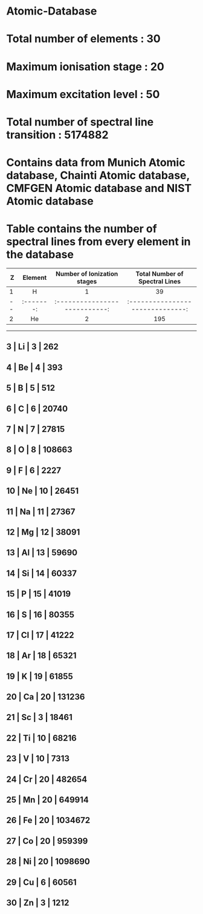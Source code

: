 # Atomic-Database 

# Total number of elements : 30
# Maximum ionisation stage : 20
# Maximum excitation level :  50
# Total number of spectral line transition : 5174882

# Contains data from Munich Atomic database, Chainti Atomic database, CMFGEN Atomic database and NIST Atomic database
# Table contains the number of spectral lines from every element in the database


 Z | Element | Number of Ionization stages | Total Number of Spectral Lines
 --|:-------:|:---------------------------:|:------------------------------:
 1 |    H    |           1                 |               39
 --|:-------:|:---------------------------:|:------------------------------:
 2 |   He    |           2                 |              195
  ---------------------------------------------------------------------------
 3 |   Li    |           3                 |              262
  ---------------------------------------------------------------------------
 4 |   Be    |           4                 |              393
  ---------------------------------------------------------------------------
 5 |    B    |           5                 |              512
  ---------------------------------------------------------------------------
 6 |    C    |           6                 |            20740
  ---------------------------------------------------------------------------
 7 |    N    |           7                 |            27815
  ---------------------------------------------------------------------------
 8 |    O    |           8                 |           108663
  ---------------------------------------------------------------------------
 9 |    F    |           6                 |             2227
  ---------------------------------------------------------------------------
10 |   Ne    |          10                 |            26451
 ---------------------------------------------------------------------------
11 |   Na    |          11                 |            27367
 ---------------------------------------------------------------------------
12 |   Mg    |          12                 |            38091
 ---------------------------------------------------------------------------
13 |   Al    |          13                 |            59690
 ---------------------------------------------------------------------------
14 |   Si    |          14                 |            60337
 ---------------------------------------------------------------------------
15 |    P    |          15                 |            41019
 ---------------------------------------------------------------------------
16 |    S    |          16                 |            80355
 ---------------------------------------------------------------------------
17 |   Cl    |          17                 |            41222
 ---------------------------------------------------------------------------
18 |   Ar    |          18                 |            65321
 ---------------------------------------------------------------------------
19 |    K    |          19                 |            61855
 ---------------------------------------------------------------------------
20 |   Ca    |          20                 |           131236
 ---------------------------------------------------------------------------
21 |   Sc    |           3                 |            18461
 ---------------------------------------------------------------------------
22 |   Ti    |          10                 |            68216
 ---------------------------------------------------------------------------
23 |    V    |          10                 |             7313
 ---------------------------------------------------------------------------
24 |   Cr    |          20                 |           482654
 ---------------------------------------------------------------------------
25 |   Mn    |          20                 |           649914
 ---------------------------------------------------------------------------
26 |   Fe    |          20                 |          1034672
 ---------------------------------------------------------------------------
27 |   Co    |          20                 |           959399
 ---------------------------------------------------------------------------
28 |   Ni    |          20                 |          1098690
 ---------------------------------------------------------------------------
29 |   Cu    |           6                 |            60561
 ---------------------------------------------------------------------------
30 |   Zn    |           3                 |             1212
 ---------------------------------------------------------------------------
